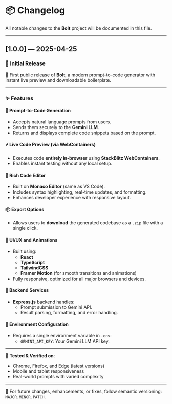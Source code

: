 # 📦 Changelog

All notable changes to the **Bolt** project will be documented in this file.

---

## [1.0.0] — 2025-04-25

### 🎉 Initial Release

🚀 First public release of **Bolt**, a modern prompt-to-code generator with instant live preview and downloadable boilerplate.

---

### ✨ Features

#### 🧠 Prompt-to-Code Generation
- Accepts natural language prompts from users.
- Sends them securely to the **Gemini LLM**.
- Returns and displays complete code snippets based on the prompt.

#### ⚡ Live Code Preview (via WebContainers)
- Executes code **entirely in-browser** using **StackBlitz WebContainers**.
- Enables instant testing without any local setup.

#### 📝 Rich Code Editor
- Built on **Monaco Editor** (same as VS Code).
- Includes syntax highlighting, real-time updates, and formatting.
- Enhances developer experience with responsive layout.

#### 📦 Export Options
- Allows users to **download** the generated codebase as a `.zip` file with a single click.

#### 🎨 UI/UX and Animations
- Built using:
  - **React**
  - **TypeScript**
  - **TailwindCSS**
  - **Framer Motion** (for smooth transitions and animations)
- Fully responsive, optimized for all major browsers and devices.

#### 🔧 Backend Services
- **Express.js** backend handles:
  - Prompt submission to Gemini API.
  - Result parsing, formatting, and error handling.

#### 🔐 Environment Configuration
- Requires a single environment variable in `.env`:
  - `GEMINI_API_KEY`: Your Gemini LLM API key.

---

🧪 **Tested & Verified on**:
- Chrome, Firefox, and Edge (latest versions)
- Mobile and tablet responsiveness
- Real-world prompts with varied complexity

---

📌 For future changes, enhancements, or fixes, follow semantic versioning: `MAJOR.MINOR.PATCH`.


